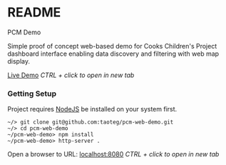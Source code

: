 # README #

PCM Demo

Simple proof of concept web-based demo for Cooks Children's Project dashboard interface enabling data discovery and filtering with web map display.

[Live Demo](http://129.114.6.130/)
_CTRL + click to open in new tab_

### Getting Setup

Project requires [NodeJS](https://nodejs.org/en/) be installed on your system first.

```
~/> git clone git@github.com:taoteg/pcm-web-demo.git
~/> cd pcm-web-demo
~/pcm-web-demo> npm install
~/pcm-web-demo> http-server .
```

Open a browser to URL: [localhost:8080](http://localhost:8080)
_CTRL + click to open in new tab_
